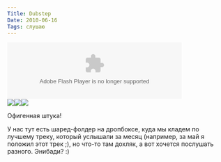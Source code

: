 ```yaml
---
Title: Dubstep
Date: 2010-06-16
Tags: слушаю
---
```


<div class="text"><p><object width="400" height="130"><param name="movie" value="http://www.junodownload.com/ultraplayer/MicroPlayer.swf"></param><param name="FlashVars" value="branding=download&amp;playlist_url=http%3A%2F%2Fwww.junodownload.com%2Fplaylists%2Fbuilder%2F1514177-02.xspf&amp;start_playing=0&amp;change_player_url=&amp;volume=80&amp;base_url=http://www.junodownload.com/ultraplayer/&amp;api_url=www.junodownload.com/api/1.2/&amp;insert_type=insert&amp;play_now=false&amp;isRelease=false&amp;product_key=1514177-02"></param><param name="AllowScriptAccess" value="always"></param><embed src="http://www.junodownload.com/ultraplayer/MicroPlayer.swf" allowscriptaccess="always" flashvars="branding=download&amp;playlist_url=http%3A%2F%2Fwww.junodownload.com%2Fplaylists%2Fbuilder%2F1514177-02.xspf&amp;start_playing=0&amp;change_player_url=&amp;volume=80&amp;base_url=http://www.junodownload.com/ultraplayer/&amp;api_url=www.junodownload.com/api/1.2/&amp;insert_type=insert&amp;play_now=false&amp;isRelease=false&amp;product_key=1514177-02" width="400" height="130" type="application/x-shockwave-flash"></embed></object><br /><a href="http://www.junodownload.com/playlists/display/1514177-02/releases/?show_tracks=all"><img border="0" src="http://www.junodownload.com/flash/ultra_micro/shared/jd_b_1.gif" /></a><a href="http://www.junodownload.com/design-your-juno-player/"><img border="0" src="http://www.junodownload.com/flash/ultra_micro/shared/jd_b_2.gif" /></a><a href="http://www.junodownload.com"><img border="0" src="http://www.junodownload.com/flash/ultra_micro/shared/jd_b_3.gif" /></a></p>
<p>Офигенная штука!</p>
<p>У нас тут есть шаред-фолдер на дропбоксе, куда мы кладем по лучшему треку, который услышали за месяц (например, за май я положил этот трек ;), но что-то там дохляк, а вот хочется послушать разного. Энибади? :)</p></div>